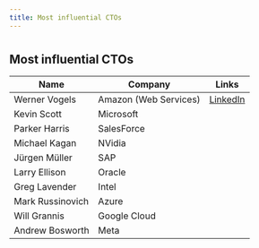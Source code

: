 ```yaml
---
title: Most influential CTOs
---
```


#

## Most influential CTOs

| Name             | Company               | Links                                                |
| ---------------- | --------------------- | ---------------------------------------------------- |
| Werner Vogels    | Amazon (Web Services) | [LinkedIn](https://www.linkedin.com/in/wernervogels) |
| Kevin Scott      | Microsoft             |                                                      |
| Parker Harris    | SalesForce            |                                                      |
| Michael Kagan    | NVidia                |                                                      |
| Jürgen Müller    | SAP                   |                                                      |
| Larry Ellison    | Oracle                |                                                      |
| Greg Lavender    | Intel                 |                                                      |
| Mark Russinovich | Azure                 |                                                      |
| Will Grannis     | Google Cloud          |                                                      |
| Andrew Bosworth  | Meta                  |                                                      |
